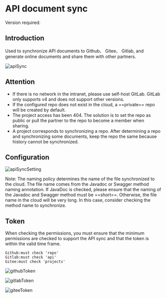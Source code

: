 # API document sync

Version required: <Badge text="2022.2.7+" />

## Introduction

Used to synchronize API documents to <ColorIcon icon="github" /> Github、<ColorIcon icon="gitee" /> Gitee、<ColorIcon icon="gitlab" /> Gitlab,
and generate online documents and share them with other partners.

![apiSync](/img/2022.2.7/apiSync_en.png)

## Attention

- If there is no network in the intranet, please use self-host GitLab. GitLab only supports v4 and does not support other versions.
- If the configured repo does not exist in the cloud, a ==private== repo will be created by default.
- The project access has been 404. The solution is to set the repo as public or pull the partner to the repo to become a member when sharing.
- A project corresponds to synchronizing a repo. After determining a repo and synchronizing some documents, keep the repo the same because history cannot be synchronized.

## Configuration

![apiSyncSetting](/img/2022.2.7/apiSyncSetting_en.png "Config")

Note: The naming policy determines the name of the file synchronized to the cloud. The file name comes from the Javadoc or Swagger method naming annotation. If JavaDoc is checked, please ensure that the naming of the Javadoc and Swagger method must be ==short==. Otherwise, the file name in the cloud will be very long. In this case, consider checking the method name to synchronize.

## Token

When checking the permissions, you must ensure that the minimum permissions are checked to support the API sync and that the token is within the valid time frame.

```
Github:must check 'repo'
Gitlab:must check 'api'
Gitee:must check 'projects'
```

![githubToken](/img/2022.2.7/githubToken.png "Github token")

![gitlabToken](/img/2022.2.7/gitlabToken.png "Gitlab token")

![giteeToken](/img/2022.2.7/giteeToken.png "Gitee token")
